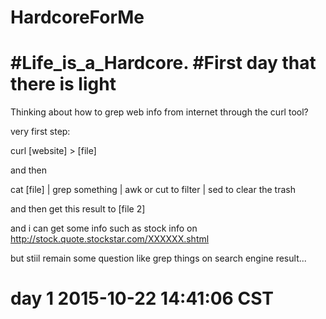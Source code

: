 # HardcoreForMe
#Life_is_a_Hardcore. 
#First day that there is light
=========================================================================== 
Thinking about how to grep web info from internet through the curl tool?

very first step:

curl [website] > [file]

and then 

cat [file] |  grep something | awk or cut to filter | sed to clear the trash 

and then get this result to [file 2]

and i can get some info such as stock info on http://stock.quote.stockstar.com/XXXXXX.shtml 

but stiil  remain some question like grep things on search engine result...

day 1 2015-10-22 14:41:06 CST
============================================================================

